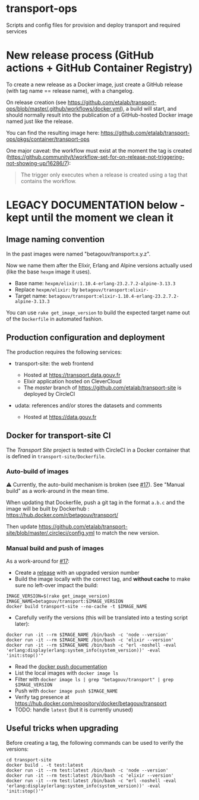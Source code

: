 # transport-ops

Scripts and config files for provision and deploy transport and required services

# New release process (GitHub actions + GitHub Container Registry)

To create a new release as a Docker image, just create a GitHub release (with tag name == release name), with a changelog.

On release creation (see https://github.com/etalab/transport-ops/blob/master/.github/workflows/docker.yml), a build will start, and should normally result into the publication of a GitHub-hosted Docker image named just like the release.

You can find the resulting image here: https://github.com/etalab/transport-ops/pkgs/container/transport-ops

 One major caveat: the workflow must exist at the moment the tag is created (https://github.community/t/workflow-set-for-on-release-not-triggering-not-showing-up/16286/7):

 > The trigger only executes when a release is created using a tag that contains the workflow.

# LEGACY DOCUMENTATION below - kept until the moment we clean it

## Image naming convention

In the past images were named "betagouv/transport:x.y.z".

Now we name them after the Elixir, Erlang and Alpine versions actually used (like the base `hexpm` image it uses).

* Base name: `hexpm/elixir:1.10.4-erlang-23.2.7.2-alpine-3.13.3`
* Replace `hexpm/elixir:` by `betagouv/transport:elixir-`
* Target name: `betagouv/transport:elixir-1.10.4-erlang-23.2.7.2-alpine-3.13.3`

You can use `rake get_image_version` to build the expected target name out of the `Dockerfile` in automated fashion.

## Production configuration and deployment

The production requires the following services:

* transport-site: the web frontend

  * Hosted at https://transport.data.gouv.fr
  * Elixir application hosted on CleverCloud
  * The _master_ branch of https://github.com/etalab/transport-site is deployed by CircleCI

* udata: references and/or stores the datasets and comments

  * Hosted at https://data.gouv.fr

## Docker for transport-site CI

The _Transport Site_ project is tested with CircleCI in a Docker container that is defined in `transport-site/Dockerfile`.

### Auto-build of images

:warning: Currently, the auto-build mechanism is broken (see [#17](https://github.com/etalab/transport-ops/issues/17)). See "Manual build" as a work-around in the mean time.

When updating that Dockerfile, push a git tag in the format `a.b.c` and the image will be built by Dockerhub : https://hub.docker.com/r/betagouv/transport/

Then update https://github.com/etalab/transport-site/blob/master/.circleci/config.yml to match the new version.

### Manual build and push of images

As a work-around for [#17](https://github.com/etalab/transport-ops/issues/17):

* Create a [release](https://github.com/etalab/transport-ops/releases) with an upgraded version number
* Build the image locally with the correct tag, and **without cache** to make sure no left-over impact the build:

```
IMAGE_VERSION=$(rake get_image_version)
IMAGE_NAME=betagouv/transport:$IMAGE_VERSION
docker build transport-site --no-cache -t $IMAGE_NAME
```

* Carefully verify the versions (this will be translated into a testing script later):

```
docker run -it --rm $IMAGE_NAME /bin/bash -c 'node --version'
docker run -it --rm $IMAGE_NAME /bin/bash -c 'elixir --version'
docker run -it --rm $IMAGE_NAME /bin/bash -c "erl -noshell -eval 'erlang:display(erlang:system_info(system_version))' -eval 'init:stop()'"
```

* Read the [docker push documentation](https://docs.docker.com/engine/reference/commandline/push/)
* List the local images with `docker image ls`
* Filter with `docker image ls | grep "betagouv/transport" | grep $IMAGE_VERSION`
* Push with `docker image push $IMAGE_NAME`
* Verify tag presence at https://hub.docker.com/repository/docker/betagouv/transport
* TODO: handle `latest` (but it is currently unused)

## Useful tricks when upgrading

Before creating a tag, the following commands can be used to verify the versions:

```
cd transport-site
docker build . -t test:latest
docker run -it --rm test:latest /bin/bash -c 'node --version'
docker run -it --rm test:latest /bin/bash -c 'elixir --version'
docker run -it --rm test:latest /bin/bash -c "erl -noshell -eval 'erlang:display(erlang:system_info(system_version))' -eval 'init:stop()'"
```
